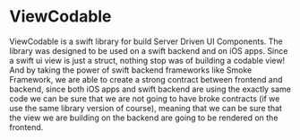 # ViewCodable

ViewCodable is a swift library for build Server Driven UI Components. The library was designed to be used on a swift backend and on iOS apps. Since a swift ui view is just a struct, nothing stop was of building a codable view! And by taking the power of swift backend frameworks like Smoke Framework, we are able to create a strong contract between frontend and backend, since both iOS apps and swift backend are using the exactly same code we can be sure that we are not going to have broke contracts (if we use the same library version of course), meaning that we can be sure that the view we are building on the backend are going to be rendered on the frontend. 
